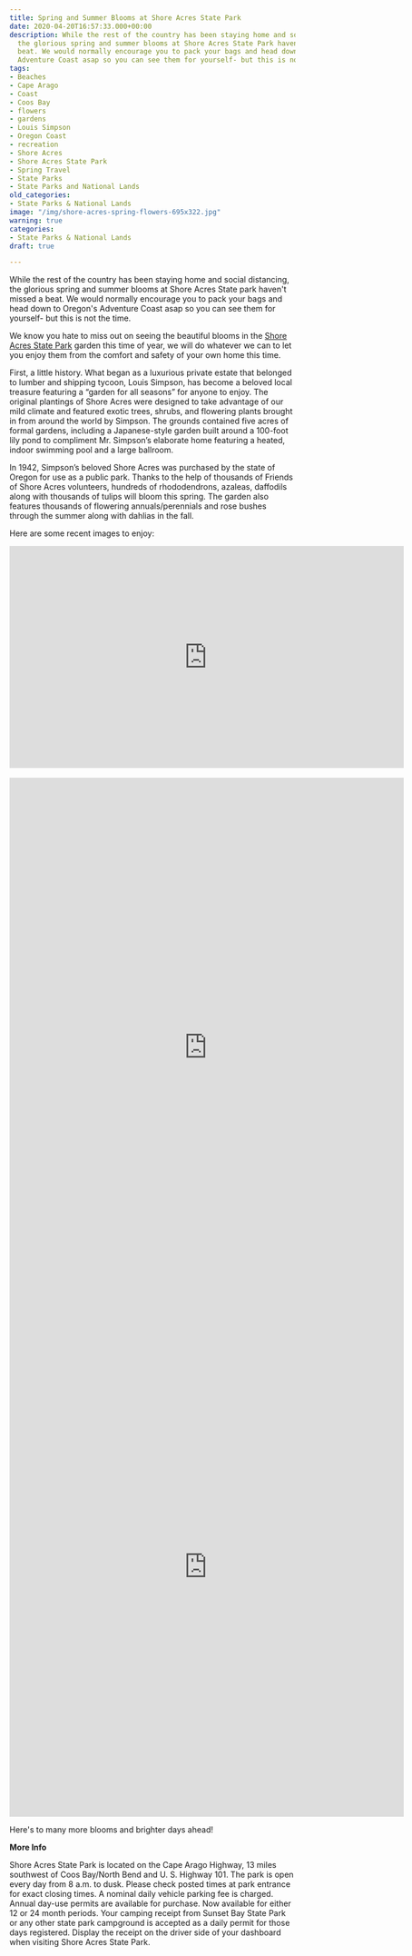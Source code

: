 ```yaml
---
title: Spring and Summer Blooms at Shore Acres State Park
date: 2020-04-20T16:57:33.000+00:00
description: While the rest of the country has been staying home and social distancing,
  the glorious spring and summer blooms at Shore Acres State Park haven't missed a
  beat. We would normally encourage you to pack your bags and head down to Oregon's
  Adventure Coast asap so you can see them for yourself- but this is not the time.
tags:
- Beaches
- Cape Arago
- Coast
- Coos Bay
- flowers
- gardens
- Louis Simpson
- Oregon Coast
- recreation
- Shore Acres
- Shore Acres State Park
- Spring Travel
- State Parks
- State Parks and National Lands
old_categories:
- State Parks & National Lands
image: "/img/shore-acres-spring-flowers-695x322.jpg"
warning: true
categories:
- State Parks & National Lands
draft: true

---
```

While the rest of the country has been staying home and social distancing, the glorious spring and summer blooms at Shore Acres State park haven't missed a beat. We would normally encourage you to pack your bags and head down to Oregon's Adventure Coast asap so you can see them for yourself- but this is not the time.

We know you hate to miss out on seeing the beautiful blooms in the [Shore Acres State Park](http://shoreacres.net) garden this time of year, we will do whatever we can to let you enjoy them from the comfort and safety of your own home this time.

First, a little history. What began as a luxurious private estate that belonged to lumber and shipping tycoon, Louis Simpson, has become a beloved local treasure featuring a “garden for all seasons” for anyone to enjoy. The original plantings of Shore Acres were designed to take advantage of our mild climate and featured exotic trees, shrubs, and flowering plants brought in from around the world by Simpson. The grounds contained five acres of formal gardens, including a Japanese-style garden built around a 100-foot lily pond to compliment Mr. Simpson’s elaborate home featuring a heated, indoor swimming pool and a large ballroom.

In 1942, Simpson’s beloved Shore Acres was purchased by the state of Oregon for use as a public park. Thanks to the help of thousands of Friends of Shore Acres volunteers, hundreds of rhododendrons, azaleas, daffodils along with thousands of tulips will bloom this spring. The garden also features thousands of flowering annuals/perennials and rose bushes through the summer along with dahlias in the fall.

Here are some recent images to enjoy:

<iframe src="https://www.facebook.com/plugins/video.php?href=https%3A%2F%2Fwww.facebook.com%2F206248449391886%2Fvideos%2F2859929507456295%2F&show_text=0&width=695" width="695" height="391" style="border:none;overflow:hidden" scrolling="no" frameborder="0" allowTransparency="true" allowFullScreen="true"></iframe>
<br><br>
<iframe src="https://www.facebook.com/plugins/post.php?href=https%3A%2F%2Fwww.facebook.com%2Fpermalink.php%3Fstory_fbid%3D3471415456208486%26id%3D206248449391886&width=695" width="695" height="950" style="border:none;overflow:hidden" scrolling="no" frameborder="0" allowTransparency="true" allow="encrypted-media"></iframe>
<br>
<iframe src="https://www.facebook.com/plugins/post.php?href=https%3A%2F%2Fwww.facebook.com%2Fpermalink.php%3Fstory_fbid%3D3468017039881661%26id%3D206248449391886&width=695" width="695" height="880" style="border:none;overflow:hidden" scrolling="no" frameborder="0" allowTransparency="true" allow="encrypted-media"></iframe>

Here's to many more blooms and brighter days ahead!

**More Info**

Shore Acres State Park is located on the Cape Arago Highway, 13 miles southwest of Coos Bay/North Bend and U. S. Highway 101. The park is open every day from 8 a.m. to dusk. Please check posted times at park entrance for exact closing times. A nominal daily vehicle parking fee is charged. Annual day-use permits are available for purchase. Now available for either 12 or 24 month periods. Your camping receipt from Sunset Bay State Park or any other state park campground is accepted as a daily permit for those days registered. Display the receipt on the driver side of your dashboard when visiting Shore Acres State Park.